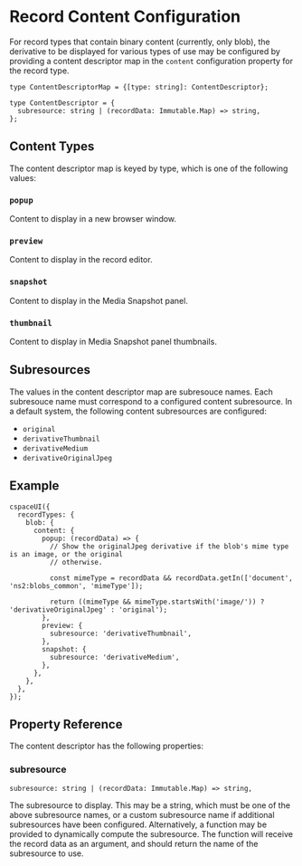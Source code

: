 # Record Content Configuration

For record types that contain binary content (currently, only blob), the derivative to be displayed for various types of use may be configured by providing a content descriptor map in the `content` configuration property for the record type.

```
type ContentDescriptorMap = {[type: string]: ContentDescriptor};
```
```
type ContentDescriptor = {
  subresource: string | (recordData: Immutable.Map) => string,
};
```

## Content Types

The content descriptor map is keyed by type, which is one of the following values:

### `popup`

Content to display in a new browser window.

### `preview`

Content to display in the record editor.

### `snapshot`

Content to display in the Media Snapshot panel.

### `thumbnail`

Content to display in Media Snapshot panel thumbnails.

## Subresources

The values in the content descriptor map are subresouce names. Each subresouce name must correspond to a configured content subresource. In a default system, the following content subresources are configured:

- `original`
- `derivativeThumbnail`
- `derivativeMedium`
- `derivativeOriginalJpeg`

## Example

```
cspaceUI({
  recordTypes: {
    blob: {
      content: {
        popup: (recordData) => {
          // Show the originalJpeg derivative if the blob's mime type is an image, or the original
          // otherwise.

          const mimeType = recordData && recordData.getIn(['document', 'ns2:blobs_common', 'mimeType']);

          return ((mimeType && mimeType.startsWith('image/')) ? 'derivativeOriginalJpeg' : 'original');
        },
        preview: {
          subresource: 'derivativeThumbnail',
        },
        snapshot: {
          subresource: 'derivativeMedium',
        },
      },
    },
  },
});
```

## Property Reference

The content descriptor has the following properties:

### subresource
```
subresource: string | (recordData: Immutable.Map) => string,
```
The subresource to display. This may be a string, which must be one of the above subresource names, or a custom subresource name if additional subresources have been configured. Alternatively, a function may be provided to dynamically compute the subresource. The function will receive the record data as an argument, and should return the name of the subresource to use.
